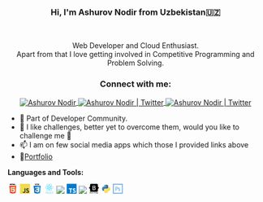 

<h3 align="center">Hi, I'm Ashurov Nodir from Uzbekistan🇺🇿 </h3><br/> <p align="center">Web Developer and Cloud Enthusiast. </br>Apart from that I love getting involved in Competitive Programming and Problem Solving.</p>

<h3 align="center">Connect with me:</h3>
<p align="center">
<a href="### Hello World 👋 It's [Nodir](https://github.com/Nodir-any/ANodirY/)

<br/>
l       

<a href="https://">
<img align="center" alt="Ashurov Nodir" width="22px" src="https://cdn.jsdelivr.net/npm/simple-icons@v3/icons/linkedin.svg" />
</a>
<a href="https://">
<img align="center" alt="Ashurov Nodir | Twitter" width="22px" src="https://cdn.jsdelivr.net/npm/simple-icons@v3/icons/twitter.svg" />
</a>
<a href="https://www.youtube.com">
<img align="center" alt="Ashurov Nodir | Twitter" width="22px" src="https://cdn.jsdelivr.net/npm/simple-icons@v3/icons/youtube.svg" />
</a>
<br />


- 👯 Part of Developer Community.
- 💬 I like challenges, better yet to overcome them, would you like to challenge me 💪
- 📫 I am on few social media apps which those I provided links above 
- 📝[Portfolio](https://)



**Languages and Tools:**


<code><img height="20" src="https://raw.githubusercontent.com/devicons/devicon/master/icons/html5/html5-original-wordmark.svg"></code>
<code><img height="20" src="https://raw.githubusercontent.com/devicons/devicon/master/icons/javascript/javascript-original.svg"></code>
<code><img height="20" src="https://raw.githubusercontent.com/devicons/devicon/master/icons/css3/css3-original-wordmark.svg"></code>
<code><img height="20" src="https://raw.githubusercontent.com/devicons/devicon/master/icons/react/react-original-wordmark.svg"></code>
<code><img height="20" src="https://angular.io/assets/images/logos/angular/angular.svg"></code>
<code><img height="20" src="https://raw.githubusercontent.com/devicons/devicon/master/icons/typescript/typescript-original.svg"></code>
<code><img height="20" src="https://www.vectorlogo.zone/logos/tailwindcss/tailwindcss-icon.svg"></code>
<code><img height="20" src="https://raw.githubusercontent.com/devicons/devicon/master/icons/bootstrap/bootstrap-plain-wordmark.svg"></code>
<code><img height="20" src="https://raw.githubusercontent.com/devicons/devicon/master/icons/python/python-original.svg"></code>
<code><img height="20" src="https://raw.githubusercontent.com/devicons/devicon/master/icons/photoshop/photoshop-line.svg"></code>

<!--------*https://raw.githubusercontent.com/devicons/devicon/master/icons/amazonwebservices/amazonwebservices-original-wordmark.svg*****
***********https://raw.githubusercontent.com/simple-icons/simple-icons/6e46ec1fc23b60c8fd0d2f2ff46db82e16dbd75f/icons/cypress.svg************
******https://cdn.worldvectorlogo.com/logos/django.svg*********
*********https://www.vectorlogo.zone/logos/figma/figma-icon.svg********
*******https://www.vectorlogo.zone/logos/firebase/firebase-icon.svg"******
*********https://www.vectorlogo.zone/logos/google_cloud/google_cloud-icon.svg**********
*********https://www.vectorlogo.zone/logos/git-scm/git-scm-icon.svg********
*******https://www.vectorlogo.zone/logos/jestjsio/jestjsio-icon.svg"**********
*********https://raw.githubusercontent.com/devicons/devicon/master/icons/linux/linux-original.svg********
********https://raw.githubusercontent.com/devicons/devicon/master/icons/mongodb/mongodb-original-wordmark.svg*******
*********https://raw.githubusercontent.com/devicons/devicon/master/icons/nodejs/nodejs-original-wordmark.svg------------>



